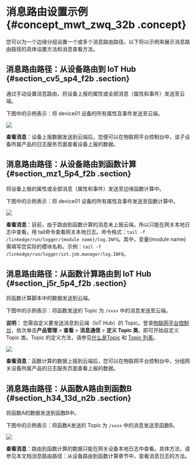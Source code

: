 # 消息路由设置示例 {#concept_mwt_zwq_32b .concept}

您可以为一个边缘分组设置一个或多个消息路由路径。以下将以示例来展示消息路由路径的具体设置方法和消息查看方法。

## 消息路由路径：从设备路由到 IoT Hub {#section_cv5_sp4_f2b .section}

通过手动设置消息路由，将设备上报的属性或全部消息（属性和事件）发送至云端。

下图中的示例表示：将 device01 设备的所有属性及事件发送至云端。

![](http://static-aliyun-doc.oss-cn-hangzhou.aliyuncs.com/assets/img/15106/6548_zh-CN.png)

**查看消息**：设备上报数据发送到云端后，您便可以在物联网平台控制台中，该子设备所属产品的日志服务页面查看设备上报的数据。

## 消息路由路径：从设备路由到函数计算 {#section_mz1_5p4_f2b .section}

将设备上报的属性或全部消息（属性和事件）发送至边缘函数计算中。

下图中的示例表示：将 device01 设备的所有属性及事件发送至函数计算中。

![](http://static-aliyun-doc.oss-cn-hangzhou.aliyuncs.com/assets/img/15106/6549_zh-CN.png)

**查看消息**：目前，由于路由到函数计算的消息未上报云端，所以只能在网关本地日志中查看。用 tail命令查看网关本地日志。命令格式：`tail -f /linkedge/run/logger/{module name}/log.INFO`。其中，变量\{module name\}需填写您实际的模块名称。示例：`tail -f /linkedge/run/logger/iot.job.manager/log.INFO`。

## 消息路由路径：从函数计算路由到 IoT Hub {#section_j5r_5p4_f2b .section}

将函数计算脚本中的数据发送到云端。

下图中的示例表示：将函数发送的 Topic 为 `/xxxx` 中的消息发送至云端。

**说明：** 您需自定义要发送消息到云端（IoT Hub）的 Topic。登录[物联网平台控制台](http://iot.console.aliyun.com)，依次单击**产品管理** \> **查看** \> **消息通信** \> **定义 Topic 类**，即可开始自定义 Topic 类。Topic 的定义方法，请参见[什么是Topic](../../../../cn.zh-CN/用户指南/创建产品与设备/Topic/什么是Topic.md#) 和 [Topic 列表](../../../../cn.zh-CN/用户指南/创建产品与设备/Topic/Topic列表.md#)。

![](http://static-aliyun-doc.oss-cn-hangzhou.aliyuncs.com/assets/img/15106/6550_zh-CN.png)

**查看消息**：函数计算的数据上报到云端后，您可以在物联网平台控制台中，分组网关设备所属产品的日志服务页面查看上报的数据。

## 消息路由路径：从函数A路由到函数B {#section_h34_13d_n2b .section}

将函数A的数据发送到函数B中。

下图中的示例表示：将函数A发送的 Topic 为 `/xxxx` 中的消息发送至函数B。

![](http://static-aliyun-doc.oss-cn-hangzhou.aliyuncs.com/assets/img/15303/7268_zh-CN.png)

**查看消息**：路由到函数计算的数据只能在网关设备本地日志中查看。具体方法，请参见本文档消息路由路径：从设备路由到函数计算章节中，查看消息日志的方法。


